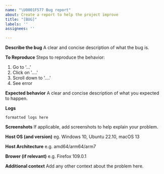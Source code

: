 ```yaml
---
name: "\U0001F577️ Bug report"
about: Create a report to help the project improve
title: "[BUG]"
labels: ''
assignees: ''

---
```


**Describe the bug**
A clear and concise description of what the bug is.

**To Reproduce**
Steps to reproduce the behavior:
1. Go to '...'
2. Click on '....'
3. Scroll down to '....'
4. See error

**Expected behavior**
A clear and concise description of what you expected to happen.

**Logs**
```
formatted logs here
```

**Screenshots**
If applicable, add screenshots to help explain your problem.

**Host OS (and version)**
eg. Windows 10, Ubuntu 22.10, macOS 13

**Host Architecture**
e.g. amd64/arm64/arm7

**Brower (if relevant)**
e.g. Firefox 109.0.1

**Additional context**
Add any other context about the problem here.

